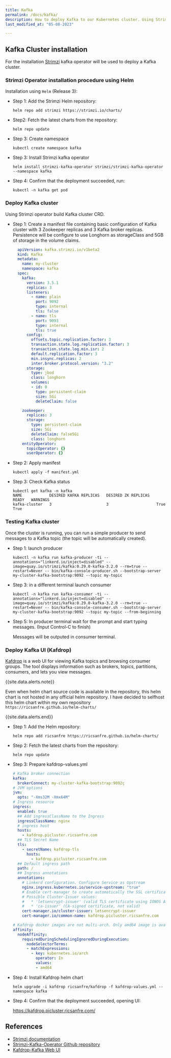 ```yaml
---
title: Kafka
permalink: /docs/kafka/
description: How to deploy Kafka to our Kubernetes cluster. Using Strimzi Kafka Operator to streamline the deployment
last_modified_at: "05-08-2023"

---
```


## Kafka Cluster installation

For the installation [Strimzi](https://strimzi.io/) kafka operator will be used to deploy a Kafka cluster.

### Strimzi Operator installation procedure using Helm

Installation using `Helm` (Release 3):

- Step 1: Add the Strimzi Helm repository:

  ```shell
  helm repo add strimzi https://strimzi.io/charts/
  ```
- Step2: Fetch the latest charts from the repository:

  ```shell
  helm repo update
  ```
- Step 3: Create namespace

  ```shell
  kubectl create namespace kafka
  ```
- Step 3: Install Strimzi kafka operator

  ```shell
  helm install strimzi-kafka-operator strimzi/strimzi-kafka-operator --namespace kafka
  ```
- Step 4: Confirm that the deployment succeeded, run:

  ```shell
  kubectl -n kafka get pod
  ```

### Deploy Kafka cluster

Using Strimzi operator build Kafka cluster CRD.

- Step 1: Create a manifest file containing basic configuration of Kafka cluster with 3 Zookeeper replicas and 3 Kafka broker replicas. Persistence will be configure to use Longhorn as storageClass and 5GB of storage in the volume claims.
  
  ```yml
	apiVersion: kafka.strimzi.io/v1beta2
	kind: Kafka
	metadata:
	  name: my-cluster
	  namespace: kafka
	spec:
	  kafka:
	    version: 3.5.1
	    replicas: 3
	    listeners:
	      - name: plain
	        port: 9092
	        type: internal
	        tls: false
	      - name: tls
	        port: 9093
	        type: internal
	        tls: true
	    config:
	      offsets.topic.replication.factor: 3
	      transaction.state.log.replication.factor: 3
	      transaction.state.log.min.isr: 2
	      default.replication.factor: 3
	      min.insync.replicas: 2
	      inter.broker.protocol.version: "3.2"
	    storage:
	      type: jbod
	      class: longhorn
	      volumes:
	      - id: 0
	        type: persistent-claim
	        size: 5Gi
	        deleteClaim: false

	  zookeeper:
	    replicas: 3
	    storage:
	      type: persistent-claim
	      size: 5Gi
	      deleteClaim: false5Gi
	      class: longhorn
	  entityOperator:
	    topicOperator: {}
	    userOperator: {}  
  ```

- Step 2: Apply manifest
  
  ```shell
  kubectl apply -f manifest.yml
  ```
- Step 3: Check Kafka status
  
  ```shell
  kubectl get kafka -n kafka
  NAME            DESIRED KAFKA REPLICAS   DESIRED ZK REPLICAS   READY   WARNINGS
  kafka-cluster   3                        3                     True    True
  ```

### Testing Kafka cluster

Once the cluster is running, you can run a simple producer to send messages to a Kafka topic (the topic will be automatically created).

- Step 1: launch producer
  ```shell
  kubectl -n kafka run kafka-producer -ti --annotations="linkerd.io/inject=disabled" --image=quay.io/strimzi/kafka:0.29.0-kafka-3.2.0 --rm=true --restart=Never -- bin/kafka-console-producer.sh --bootstrap-server my-cluster-kafka-bootstrap:9092 --topic my-topic
  ```

- Step 3: in a different terminal launch consumer
  ```shell
  kubectl -n kafka run kafka-consumer -ti --annotations="linkerd.io/inject=disabled" --image=quay.io/strimzi/kafka:0.29.0-kafka-3.2.0 --rm=true --restart=Never -- bin/kafka-console-consumer.sh --bootstrap-server my-cluster-kafka-bootstrap:9092 --topic my-topic --from-beginning
  ```

- Step 5: In producer terminal wait for the prompt and start typing messages. (Input Control-C to finish)

  Messages will be outputed in consumer terminal.


### Deploy Kafka UI (Kafdrop)

[Kafdrop](https://github.com/obsidiandynamics/kafdrop) is a web UI for viewing Kafka topics and browsing consumer groups. The tool displays information such as brokers, topics, partitions, consumers, and lets you view messages.

{{site.data.alerts.note}}

Even when helm chart source code is available in the repository, this helm chart is not hosted in any official helm repository. I have decided to selfhost this helm chart within my own repository `https://ricsanfre.github.io/helm-charts/`

{{site.data.alerts.end}}

- Step 1: Add the Helm repository:

  ```shell
  helm repo add ricsanfre https://ricsanfre.github.io/helm-charts/
  ```
- Step 2: Fetch the latest charts from the repository:

  ```shell
  helm repo update
  ```
- Step 3: Prepare kafdrop-values.yml

  ```yml
  # Kafka broker connection
  kafka:
    brokerConnect: my-cluster-kafka-bootstrap:9092ç
  # JVM options
  jvm:
    opts: "-Xms32M -Xmx64M"
  # Ingress resource
  ingress:
    enabled: true
    ## Add ingressClassName to the Ingress
    ingressClassName: nginx
    # ingress host
    hosts:
      - kafdrop.picluster.ricsanfre.com
    ## TLS Secret Name
    tls:
      - secretName: kafdrop-tls
        hosts:
          - kafdrop.picluster.ricsanfre.com
    ## Default ingress path
    path: /
    ## Ingress annotations
    annotations:
      # Linkerd configuration. Configure Service as Upstream
      nginx.ingress.kubernetes.io/service-upstream: "true"
      # Enable cert-manager to create automatically the SSL certificate and store in Secret
      # Possible Cluster-Issuer values:
      #   * 'letsencrypt-issuer' (valid TLS certificate using IONOS API)
      #   * 'ca-issuer' (CA-signed certificate, not valid)
      cert-manager.io/cluster-issuer: letsencrypt-issuer
      cert-manager.io/common-name: kafdrop.picluster.ricsanfre.com

  # Kafdrop docker images are not multi-arch. Only amd64 image is available
  affinity:
    nodeAffinity:
      requiredDuringSchedulingIgnoredDuringExecution:
        nodeSelectorTerms:
        - matchExpressions:
          - key: kubernetes.io/arch
            operator: In
            values:
            - amd64
  ```

- Step 4: Install Kafdrop helm chart

  ```shell
  helm upgrade -i kafdrop ricsanfre/kafdrop -f kafdrop-values.yml --namespace kafka
  ```
- Step 4: Confirm that the deployment succeeded, opening UI:

  https://kafdrop.picluster.ricsanfre.com/
  




## References

- [Strimzi documentation](https://strimzi.io/docs/operators/latest/overview)
- [Strimzi-Kafka-Operator Github repository](https://github.com/strimzi/strimzi-kafka-operator/)
- [Kafdrop-Kafka Web UI](https://github.com/obsidiandynamics/kafdrop)